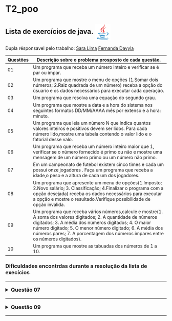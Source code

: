 # T2_poo
Lista de exercícios de java.
<img align="center" alt="Java-Java" height="50" width="50" src="https://raw.githubusercontent.com/devicons/devicon/master/icons/java/java-original.svg">
--------------
Dupla résponsavel pelo trabalho:
 <a href="https://github.com/Sarallima" target="_blank" rel="external">Sara Lima</a>
 <a href="https://github.com/fernandadavyla" target="_blank" rel="external">Fernanda Davyla</a>

| Questões | Descrição sobre o problema prosposto de cada questão. |
|---|---|
|01| Um programa que receba um número inteiro e verificar se é par ou ímpar.|
|02| Um programa que mostre o menu de opções (1.Somar dois números; 2.Raiz quadrada de um número) receba a opção do úsuario e os dados necessários para executar cada operação.|
|03| Um programa que resolva uma equação do segundo grau.| 
|04| Um programa que mostre a data e a hora do sistema nos seguintes formatos DD/MM/AAAA mês por extenso e a hora: minuto.|
|05| Um programa que leia um número N que indica quantos valores inteiros e positivos devem ser lidos. Para cada número lido,mostre uma tabela contendo o valor lido e o fatorial desse valo. |
|06| Um programa que receba um número inteiro maior que 1, verificar se o número fornecido é primo ou não e mostre uma mensagem de um número primo ou um número não primo.|
|07| Em um campeonato de futebol existem cinco times e cada um possui onze jogadores . Faça um programa que receba a idade,o peso e a altura de cada um dos jogadores.|
|08| Um programa que apresente um menu de opções(1.Imposto; 2.Novo salário; 3. Classificação; 4.Finalizar o programa com a opção desejada) receba os dados necessários para executar a opção e mostre o resultado.Verifique possibilidade de opção invalida.|
|09| Um programa que receba vários números,calcule e mostre(1. A soma dos valores digitados; 2. A quantidade de números digitados; 3. A média dos números digitados; 4. O maior número digitado; 5. O menor número digitado; 6. A média dos números pares; 7. A porcentagem dos números ímpares entre os números digitados).|
|10| Um programa que mostre as tabuadas dos números de 1 a 10.|

<h3>Dificuldades encontrdas durante a resolução da lista de execícios 
   <hr>
  <details><summary><b>Questão 07</b></summary>
    <p> A maior dificuldade foi o fato de minimizar a questão, mas após fazer time por time deu certo. Foi necessário diversos testes no programa devido a quantidade de jogadores que a questão solicita.
   </p>
    </details>
    <hr>
    <details><summary><b>Questão 09</b></summary>
    <p> A maior dificuldade foi receber a quantidade indefinida de valores que o usúrio iria digitar, mas após pedir ao usúario que ele informe a quantidade de números ele quer digitar antes de inserir os números funciona bem.
   </p>
    </details>
    <hr>
  
